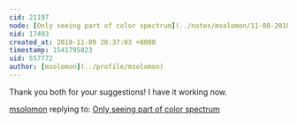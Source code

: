 ```yaml
---
cid: 21197
node: [Only seeing part of color spectrum](../notes/msolomon/11-08-2018/only-seeing-part-of-color-spectrum)
nid: 17493
created_at: 2018-11-09 20:37:03 +0000
timestamp: 1541795823
uid: 557772
author: [msolomon](../profile/msolomon)
---
```


Thank you both for your suggestions! I have it working now.

[msolomon](../profile/msolomon) replying to: [Only seeing part of color spectrum](../notes/msolomon/11-08-2018/only-seeing-part-of-color-spectrum)

